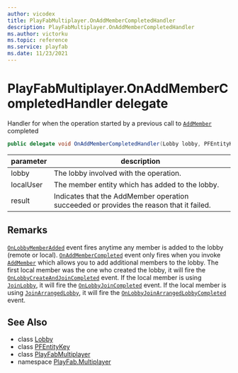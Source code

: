 ```yaml
---
author: vicodex
title: PlayFabMultiplayer.OnAddMemberCompletedHandler
description: PlayFabMultiplayer.OnAddMemberCompletedHandler
ms.author: victorku
ms.topic: reference
ms.service: playfab
ms.date: 11/23/2021
---
```


# PlayFabMultiplayer.OnAddMemberCompletedHandler delegate

Handler for when the operation started by a previous call to [`AddMember`](./Lobby/AddMember.md) completed

```csharp
public delegate void OnAddMemberCompletedHandler(Lobby lobby, PFEntityKey localUser, int result);
```

| parameter | description |
| --- | --- |
| lobby | The lobby involved with the operation. |
| localUser | The member entity which has added to the lobby. |
| result | Indicates that the AddMember operation succeeded or provides the reason that it failed. |

## Remarks

[`OnLobbyMemberAdded`](./PlayFabMultiplayer/OnLobbyMemberAdded.md) event fires anytime any member is added to the lobby (remote or local). [`OnAddMemberCompleted`](./PlayFabMultiplayer/OnAddMemberCompleted.md) event only fires when you invoke [`AddMember`](./Lobby/AddMember.md) which allows you to add additional members to the lobby. The first local member was the one who created the lobby, it will fire the [`OnLobbyCreateAndJoinCompleted`](./PlayFabMultiplayer/OnLobbyCreateAndJoinCompleted.md) event. If the local member is using [`JoinLobby`](./PlayFabMultiplayer/JoinLobby.md), it will fire the [`OnLobbyJoinCompleted`](./PlayFabMultiplayer/OnLobbyJoinCompleted.md) event. If the local member is using [`JoinArrangedLobby`](./PlayFabMultiplayer/JoinArrangedLobby.md), it will fire the [`OnLobbyJoinArrangedLobbyCompleted`](./PlayFabMultiplayer/OnLobbyJoinArrangedLobbyCompleted.md) event.

## See Also

* class [Lobby](./Lobby.md)
* class [PFEntityKey](./PFEntityKey.md)
* class [PlayFabMultiplayer](./PlayFabMultiplayer.md)
* namespace [PlayFab.Multiplayer](../PlayFabMultiplayerSDK.md)

